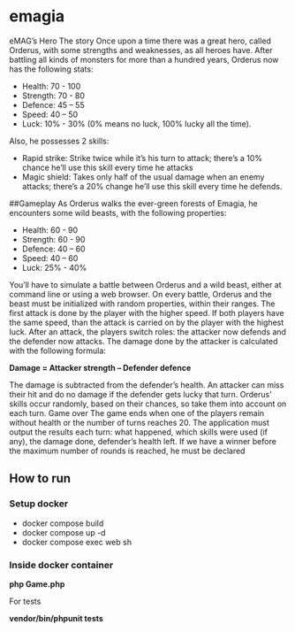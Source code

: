 # emagia
eMAG’s Hero The story Once upon a time there was a great hero, called Orderus, with some strengths and weaknesses, as all heroes have. After battling all kinds of monsters for more than a hundred years, Orderus now has the following stats: 
 - Health: 70 - 100 
 - Strength: 70 - 80 
 - Defence: 45 – 55 
 - Speed: 40 – 50 
 - Luck: 10% - 30% (0% means no luck, 100% lucky all the time). 

Also, he possesses 2 skills:
 - Rapid strike: Strike twice while it’s his turn to attack; there’s a 10% chance he’ll use this skill every time he attacks 
 - Magic shield: Takes only half of the usual damage when an enemy attacks; there’s a 20% change he’ll use this skill every time he defends.  
 
##Gameplay 
As Orderus walks the ever-green forests of Emagia, he encounters some wild beasts, with the following properties: 
 - Health: 60 - 90 
 - Strength: 60 - 90 
 - Defence: 40 – 60 
 - Speed: 40 – 60 
 - Luck: 25% - 40% 
 
You’ll have to simulate a battle between Orderus and a wild beast, either at command line or using a web browser. On every battle, Orderus and the beast must be initialized with random properties, within their ranges. The first attack is done by the player with the higher speed. If both players have the same speed, than the attack is carried on by the player with the highest luck. After an attack, the players switch roles: the attacker now defends and the defender now attacks. 
The damage done by the attacker is calculated with the following formula: 

__Damage = Attacker strength – Defender defence__

The damage is subtracted from the defender’s health. An attacker can miss their hit and do no damage if the defender gets lucky that turn. Orderus’ skills occur randomly, based on their chances, so take them into account on each turn.  Game over The game ends when one of the players remain without health or the number of turns reaches 20. 
The application must output the results each turn: what happened, which skills were used (if any), the damage done, defender’s health left. If we have a winner before the maximum number of rounds is reached, he must be declared  

## How to run
### Setup docker
- docker compose build
- docker compose up -d
- docker compose exec web sh

### Inside docker container
__php Game.php__

For tests

__vendor/bin/phpunit tests__